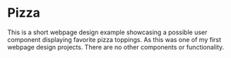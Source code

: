 # Pizza
This is a short webpage design example showcasing a possible user component displaying favorite pizza toppings. As this was one of my first webpage design projects. There are no other components or functionality.
